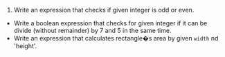 1. Write an expression that checks if given integer is odd or even.
*  Write a boolean expression that checks for given integer if it can be divide (without remainder) by 7 and 5 in the same time.
*  Write an expression that calculates rectangle�s area by given  `width` nd 'height'.
